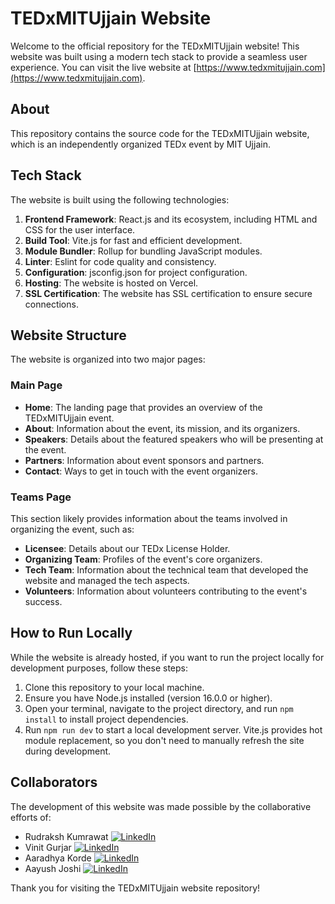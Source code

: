 # TEDxMITUjjain Website

Welcome to the official repository for the TEDxMITUjjain website! This website was built using a modern tech stack to provide a seamless user experience. You can visit the live website at [https://www.tedxmitujjain.com](https://www.tedxmitujjain.com).

## About

This repository contains the source code for the TEDxMITUjjain website, which is an independently organized TEDx event by MIT Ujjain.

## Tech Stack

The website is built using the following technologies:

1. **Frontend Framework**: React.js and its ecosystem, including HTML and CSS for the user interface.
2. **Build Tool**: Vite.js for fast and efficient development.
3. **Module Bundler**: Rollup for bundling JavaScript modules.
4. **Linter**: Eslint for code quality and consistency.
5. **Configuration**: jsconfig.json for project configuration.
6. **Hosting**: The website is hosted on Vercel.
7. **SSL Certification**: The website has SSL certification to ensure secure connections.

## Website Structure

The website is organized into two major pages:

### Main Page

- **Home**: The landing page that provides an overview of the TEDxMITUjjain event.
- **About**: Information about the event, its mission, and its organizers.
- **Speakers**: Details about the featured speakers who will be presenting at the event.
- **Partners**: Information about event sponsors and partners.
- **Contact**: Ways to get in touch with the event organizers.

### Teams Page

This section likely provides information about the teams involved in organizing the event, such as:

- **Licensee**: Details about our TEDx License Holder.
- **Organizing Team**: Profiles of the event's core organizers.
- **Tech Team**: Information about the technical team that developed the website and managed the tech aspects.
- **Volunteers**: Information about volunteers contributing to the event's success.

## How to Run Locally

While the website is already hosted, if you want to run the project locally for development purposes, follow these steps:

1. Clone this repository to your local machine.
2. Ensure you have Node.js installed (version 16.0.0 or higher).
3. Open your terminal, navigate to the project directory, and run `npm install` to install project dependencies.
4. Run `npm run dev` to start a local development server. Vite.js provides hot module replacement, so you don't need to manually refresh the site during development.

## Collaborators

The development of this website was made possible by the collaborative efforts of:

- Rudraksh Kumrawat [![LinkedIn](https://img.shields.io/badge/LinkedIn-%230077B5.svg?logo=linkedin&logoColor=white)](https://www.linkedin.com/in/rudraksh-kumrawat-81aa5a1b4)
- Vinit Gurjar [![LinkedIn](https://img.shields.io/badge/LinkedIn-%230077B5.svg?logo=linkedin&logoColor=white)](https://www.linkedin.com/in/vinit-gurjar-48280921a/)
- Aaradhya Korde [![LinkedIn](https://img.shields.io/badge/LinkedIn-%230077B5.svg?logo=linkedin&logoColor=white)](https://www.linkedin.com/in/aaradhya-korde/)
- Aayush Joshi [![LinkedIn](https://img.shields.io/badge/LinkedIn-%230077B5.svg?logo=linkedin&logoColor=white)](https://linkedin.com/in/aayush-joshi01)

Thank you for visiting the TEDxMITUjjain website repository!
